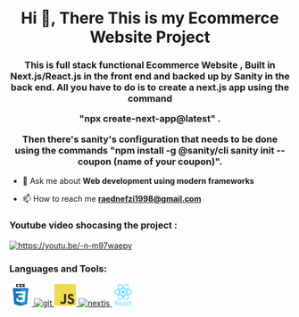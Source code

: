 <h1 align="center">Hi 👋, There This is my Ecommerce Website Project</h1>
<h3 align="center">This is full stack functional Ecommerce Website , Built in Next.js/React.js in the front end and backed up by Sanity in the back end. All you have to do is to create a next.js app using the command 
  
 "npx create-next-app@latest" .
  
Then there's sanity's configuration that needs to be done using the commands 
   "npm install -g @sanity/cli sanity init --coupon (name of your coupon)".</h3>

- 💬 Ask me about **Web development using modern frameworks**

- 📫 How to reach me **raednefzi1998@gmail.com**

<h3 align="left">Youtube video shocasing the project : </h3>
<p align="left">
<a href="https://www.youtube.com/watch?v=-n-m97waePY&ab_channel=raed.N" target="blank"><img align="center" src="https://raw.githubusercontent.com/rahuldkjain/github-profile-readme-generator/master/src/images/icons/Social/youtube.svg" alt="https://youtu.be/-n-m97waepy" height="30" width="40" /></a>
</p>

<h3 align="left">Languages and Tools:</h3>
<p align="left"> <a href="https://www.w3schools.com/css/" target="_blank" rel="noreferrer"> <img src="https://raw.githubusercontent.com/devicons/devicon/master/icons/css3/css3-original-wordmark.svg" alt="css3" width="40" height="40"/> </a> <a href="https://git-scm.com/" target="_blank" rel="noreferrer"> <img src="https://www.vectorlogo.zone/logos/git-scm/git-scm-icon.svg" alt="git" width="40" height="40"/> </a> <a href="https://developer.mozilla.org/en-US/docs/Web/JavaScript" target="_blank" rel="noreferrer"> <img src="https://raw.githubusercontent.com/devicons/devicon/master/icons/javascript/javascript-original.svg" alt="javascript" width="40" height="40"/> </a> <a href="https://nextjs.org/" target="_blank" rel="noreferrer"> <img src="https://cdn.worldvectorlogo.com/logos/nextjs-2.svg" alt="nextjs" width="40" height="40"/> </a> <a href="https://reactjs.org/" target="_blank" rel="noreferrer"> <img src="https://raw.githubusercontent.com/devicons/devicon/master/icons/react/react-original-wordmark.svg" alt="react" width="40" height="40"/> </a> </p>
